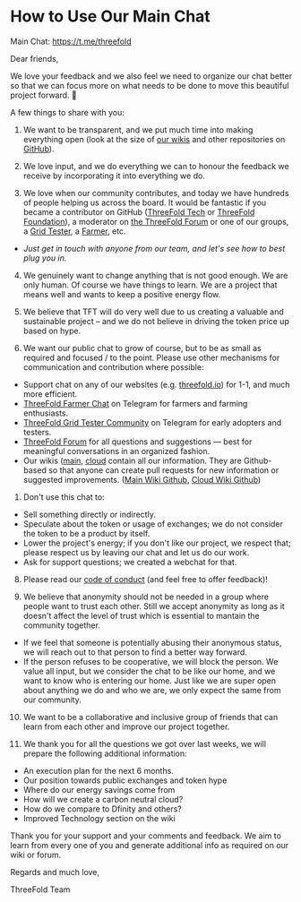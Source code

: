# How to Use Our Main Chat

Main Chat: https://t.me/threefold

Dear friends,

We love your feedback and we also feel we need to organize our chat better so that we can focus more on what needs to be done to move this beautiful project forward. 🙏

A few things to share with you:

1. We want to be transparent, and we put much time into making everything open (look at the size of [our wikis](https://library.threefold.me/) and other repositories on [GitHub](https://github.com/threefoldfoundation)).

2. We love input, and we do everything we can to honour the feedback we receive by incorporating it into everything we do.

3. We love when our community contributes, and today we have hundreds of people helping us across the board. It would be fantastic if you became a contributor on GitHub ([ThreeFold Tech](https://github.com/threefoldtech) or [ThreeFold Foundation](https://github.com/threefoldfoundation)), a moderator on [the ThreeFold Forum](https://forum.threefold.io/) or one of our groups, a [Grid Tester](https://t.me/threefoldtesting), a [Farmer](https://t.me/threefoldfarmers), etc.

- *Just get in touch with anyone from our team, and let's see how to best plug you in.*

4. We genuinely want to change anything that is not good enough. We are only human. Of course we have things to learn. We are a project that means well and wants to keep a positive energy flow.

5. We believe that TFT will do very well due to us creating a valuable and sustainable project – and we do not believe in driving the token price up based on hype.

6. We want our public chat to grow of course, but to be as small as required and focused / to the point. Please use other mechanisms for communication and contribution where possible:

- Support chat on any of our websites (e.g. [threefold.io](https://threefold.io/)) for 1-1, and much more efficient.
- [ThreeFold Farmer Chat](https://t.me/threefoldfarmers) on Telegram for farmers and farming enthusiasts.
- [ThreeFold Grid Tester Community](https://t.me/threefoldtesting) on Telegram for early adopters and testers.
- [ThreeFold Forum](https://forum.threefold.io/) for all questions and suggestions — best for meaningful conversations in an organized fashion.
- Our wikis ([main](threefold:threefold_home), [cloud](cloud:cloud_home) contain all our information. They are Github-based so that anyone can create pull requests for new information or suggested improvements. ([Main Wiki Github](https://github.com/threefoldfoundation/info_threefold), [Cloud Wiki Github](https://github.com/threefoldfoundation/info_cloud))

1. Don't use this chat to:

- Sell something directly or indirectly.
- Speculate about the token or usage of exchanges; we do not consider the token to be a product by itself.
- Lower the project's energy; if you don't like our project, we respect that; please respect us by leaving our chat and let us do our work.
- Ask for support questions; we created a webchat for that.

8. Please read our [code of conduct](https://forum.threefold.io/t/collaboration-manifesto-code-of-conduct/48) (and feel free to offer feedback)!

9. We believe that anonymity should not be needed in a group where people want to trust each other. Still we accept anonymity as long as it doesn't affect the level of trust which is essential to mantain the community together.

- If we feel that someone is potentially abusing their anonymous status, we will reach out to that person to find a better way forward.
- If the person refuses to be cooperative, we will block the person. We value all input, but we consider the chat to be like our home, and we want to know who is entering our home. Just like we are super open about anything we do and who we are, we only expect the same from our community.

10. We want to be a collaborative and inclusive group of friends that can learn from each other and improve our project together.

11. We thank you for all the questions we got over last weeks, we will prepare the following additional information:

- An execution plan for the next 6 months.
- Our position towards public exchanges and token hype
- Where do our energy savings come from
- How will we create a carbon neutral cloud?
- How do we compare to Dfinity and others?
- Improved Technology section on the wiki

Thank you for your support and your comments and feedback. We aim to learn from every one of you and generate additional info as required on our wiki or forum.

Regards and much love,

ThreeFold Team